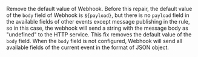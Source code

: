 Remove the default value of Webhook.
Before this repair, the default value of the `body` field of Webhook is `${payload}`,
but there is no `payload` field in the available fields of other events except message
publishing in the rule, so in this case, the webhook will send a string with the
message body as "undefined" to the HTTP service.
This fix removes the default value of the `body` field. When the `body` field is
not configured, Webhook will send all available fields of the current event in
the format of JSON object.
